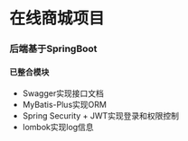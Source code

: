 # 在线商城项目

### 后端基于SpringBoot
#### 已整合模块
+ Swagger实现接口文档
+ MyBatis-Plus实现ORM
+ Spring Security + JWT实现登录和权限控制
+ lombok实现log信息

